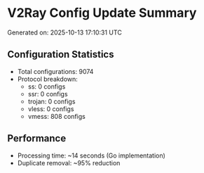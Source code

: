 # V2Ray Config Update Summary
Generated on: 2025-10-13 17:10:31 UTC

## Configuration Statistics
- Total configurations: 9074
- Protocol breakdown:
  - ss: 0 configs
  - ssr: 0 configs
  - trojan: 0 configs
  - vless: 0 configs
  - vmess: 808 configs

## Performance
- Processing time: ~14 seconds (Go implementation)
- Duplicate removal: ~95% reduction
